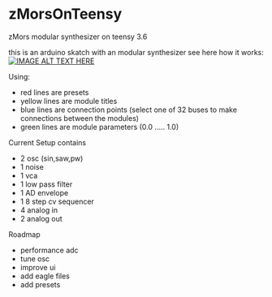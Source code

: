 # zMorsOnTeensy
zMors modular synthesizer on teensy 3.6

this is an arduino skatch with an modular synthesizer
see here how it works:
[![IMAGE ALT TEXT HERE](https://img.youtube.com/vi/jRED831GkwU/0.jpg)](https://www.youtube.com/watch?v=jRED831GkwU)


Using:
- red lines are presets
- yellow lines are module titles
- blue lines are connection points (select one of 32 buses to make connections between the modules)
- green lines are module parameters (0.0 ..... 1.0)

Current Setup contains
- 2 osc (sin,saw,pw)
- 1 noise
- 1 vca
- 1 low pass filter
- 1 AD envelope
- 1 8 step cv sequencer
- 4 analog in
- 2 analog out

Roadmap
- performance adc
- tune osc
- improve ui
- add eagle files
- add presets
